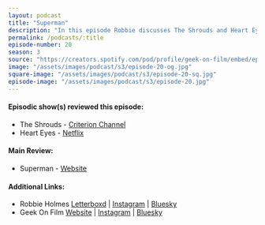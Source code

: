 ```yaml
---
layout: podcast
title: "Superman"
description: "In this episode Robbie discusses The Shrouds and Heart Eyes before a main review of James Gunn's Superman."
permalink: /podcasts/:title
episode-number: 20
season: 3
source: "https://creators.spotify.com/pod/profile/geek-on-film/embed/episodes/S3-E20---Superman-e35jt42"
image: "/assets/images/podcast/s3/episode-20-og.jpg"
square-image: "/assets/images/podcast/s3/episode-20-sq.jpg"
episode-image: "/assets/images/podcast/s3/episode-20.jpg"
---
```

<section>
  <h4>Episodic show(s) reviewed this episode:</h4>
    <ul>
      <li>The Shrouds - <a href="https://www.criterionchannel.com/the-shrouds" rel="ugc noopener noreferrer" target="_blank">Criterion Channel</a></li>
      <li>Heart Eyes - <a href="https://www.netflix.com/title/82018999" rel="ugc noopener noreferrer" target="_blank">Netflix</a></li>
    </ul>
</section>
<section>
  <h4>Main Review:</h4>
    <ul>
      <li>Superman - <a href="https://www.superman.com/" rel="ugc noopener noreferrer" target="_blank">Website</a></li>
    </ul>
</section>
<section>
  <h4>Additional Links:</h4>
  <ul>
    <li>Robbie Holmes <a href="https://letterboxd.com/robbiethegeek/" rel="ugc noopener noreferrer" target="_blank">Letterboxd</a> | <a href="https://www.instagram.com/robbiethegeek/" rel="ugc noopener noreferrer" target="_blank">Instagram</a> | <a href="https://bsky.app/profile/robbiethegeek.bsky.social" rel="ugc noopener noreferrer" target="_blank">Bluesky</a></li>
    <li>Geek On Film <a href="https://geekonfilm.com/" rel="ugc noopener noreferrer" target="_blank">Website</a> | <a href="https://www.instagram.com/geekonfilmcom/" rel="ugc noopener noreferrer" target="_blank">Instagram</a> | <a href="https://bsky.app/profile/geekonfilm.bsky.social" rel="ugc noopener noreferrer" target="_blank">Bluesky</a></li>
  </ul>
</section>

